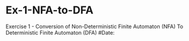 # Ex-1-NFA-to-DFA
Exercise 1 - Conversion of Non-Deterministic Finite Automaton (NFA) To Deterministic Finite Automaton (DFA)
#Date: 
